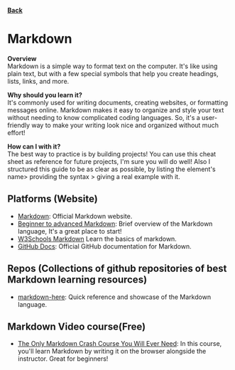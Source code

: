 **[Back](/README.md/)**

# Markdown

**Overview** <br>
Markdown is a simple way to format text on the computer. It's like using plain text, but with a few special symbols that help you create headings, lists, links, and more.

**Why should you learn it?** <br>
It's commonly used for writing documents, creating websites, or formatting messages online. Markdown makes it easy to organize and style your text without needing to know complicated coding languages. So, it's a user-friendly way to make your writing look nice and organized without much effort!

**How can I with it?** <br>
The best way to practice is by building projects! You can use this cheat sheet as reference for future projects, I'm sure you will do well! Also I structured this guide to be as clear as possible, by listing the element's name> providing the syntax > giving a real example with it.

## Platforms (Website)

- [Markdown](https://www.markdownguide.org/): Official Markdown website.
- [Beginner to advanced Markdown](https://daringfireball.net/projects/markdown/): Brief overview of the Markdown language, It's a great place to start!
- [W3Schools Markdown](https://www.w3schools.io/file/markdown-introduction/) Learn the basics of markdown.
- [GitHub Docs](https://docs.github.com/en/get-started/writing-on-github/getting-started-with-writing-and-formatting-on-github/basic-writing-and-formatting-syntax): Official GitHub documentation for Markdown.

## Repos (Collections of github repositories of best Markdown learning resources)

- [markdown-here](https://github.com/adam-p/markdown-here/wiki/Markdown-Cheatsheet#emphasis): Quick reference and showcase of the Markdown language.

## Markdown Video course(Free)

- [The Only Markdown Crash Course You Will Ever Need](https://youtu.be/_PPWWRV6gbA): In this course, you'll learn Markdown by writing it on the browser alongside the instructor. Great for beginners!
